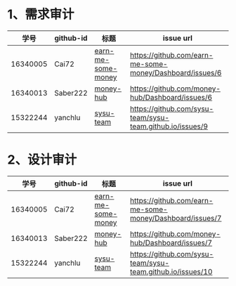 # 1、需求审计

| 学号     | github-id | 标题                                                        | issue url                                                |
| -------- | --------- | ----------------------------------------------------------- | -------------------------------------------------------- |
| 16340005 | Cai72     | [earn-me-some-money](https://github.com/earn-me-some-money) | https://github.com/earn-me-some-money/Dashboard/issues/6 |
| 16340013 | Saber222  | [money-hub](https://github.com/money-hub)                   | https://github.com/money-hub/Dashboard/issues/6          |
| 15322244 | yanchlu   | [sysu-team](https://github.com/sysu-team) | https://github.com/sysu-team/sysu-team.github.io/issues/9|

# 2、设计审计

| 学号     | github-id | 标题                                                        | issue url                                                |
| -------- | --------- | ----------------------------------------------------------- | -------------------------------------------------------- |
| 16340005 | Cai72     | [earn-me-some-money](https://github.com/earn-me-some-money) | https://github.com/earn-me-some-money/Dashboard/issues/7 |
| 16340013 | Saber222  | [money-hub](https://github.com/money-hub)                   | https://github.com/money-hub/Dashboard/issues/7          |
| 15322244 | yanchlu  | [sysu-team](https://github.com/sysu-team)  |  https://github.com/sysu-team/sysu-team.github.io/issues/10         | 

